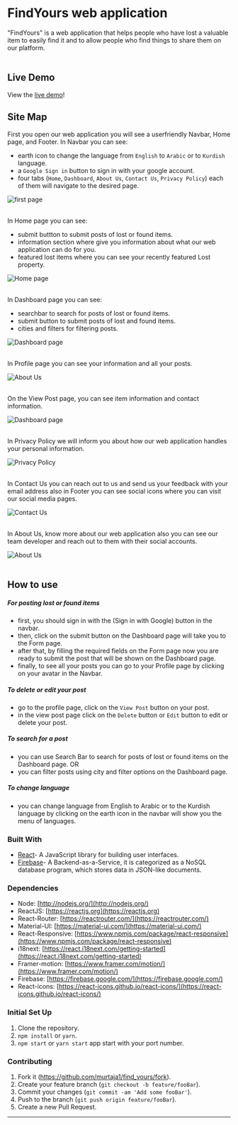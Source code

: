 # FindYours web application

"FindYours" is a web application that helps people who have lost a valuable item to easily find it and to allow people who find things to share them on our platform.<br><br>

## Live Demo

View the [live demo](https://findyours.netlify.app/)!

## Site Map

First you open our web application you will see a userfriendly Navbar, Home page, and Footer.
In Navbar you can see:

- earth icon to change the language from `English` to `Arabic` or to `Kurdish` language.
- a `Google Sign in` button to sign in with your google account.
- four tabs (`Home`, `Dashboard`, `About Us`, `Contact Us`, `Privacy Policy`) each of them will navigate to the desired page.

![first page](<./screenshots/Screenshot(1).png>) <br><br>

In Home page you can see:

- submit buttton to submit posts of lost or found items.
- information section where give you information about what our web application can do for you.
- featured lost items where you can see your recently featured Lost property.

![Home page](./screenshots/Animation3.gif) <br><br>

In Dashboard page you can see:

- searchbar to search for posts of lost or found items.
- submit button to submit posts of lost and found items.
- cities and filters for filtering posts.

![Dashboard page](<./screenshots/Screenshot(2).png>) <br><br>

In Profile page you can see your information and all your posts.

![About Us](./screenshots/Animation5.gif)<br><br>

On the View Post page, you can see item information and contact information.

![Dashboard page](<./screenshots/Screenshot(6).png>) <br><br>

In Privacy Policy we will inform you about how our web application handles your personal information.

![Privacy Policy](<./screenshots/Screenshot(3).png>) <br><br>

In Contact Us you can reach out to us and send us your feedback with your email address also in Footer you can see social icons where you can visit our social media pages.

![Contact Us](<./screenshots/Screenshot(4).png>) <br><br>

In About Us, know more about our web application also you can see our team developer and reach out to them with their social accounts.

![About Us](./screenshots/Animation2.gif) <br><br>

## How to use

##### For posting lost or found items

- first, you should sign in with the (Sign in with Google) button in the navbar.
- then, click on the submit button on the Dashboard page will take you to the Form page.
- after that, by filling the required fields on the Form page now you are ready to submit the post that will be shown on the Dashboard page.
- finally, to see all your posts you can go to your Profile page by clicking on your avatar in the Navbar.

##### To delete or edit your post

- go to the profile page, click on the `View Post` button on your post.
- in the view post page click on the `Delete` button or `Edit` button to edit or delete your post.

##### To search for a post

- you can use Search Bar to search for posts of lost or found items on the Dashboard page.
  OR
- you can filter posts using city and filter options on the Dashboard page.

##### To change language

- you can change language from English to Arabic or to the Kurdish language by clicking on the earth icon in the navbar will show you the menu of languages.

### Built With

- [React](https://reactjs.org/)- A JavaScript library for building user interfaces.
- [Firebase](https://firebase.google.com/)- A Backend-as-a-Service, it is categorized as a NoSQL database program, which stores data in JSON-like documents.

### Dependencies

- Node: [http://nodejs.org/](http://nodejs.org/)
- ReactJS: [https://reactjs.org](https://reactjs.org)
- React-Router: [https://reactrouter.com/](https://reactrouter.com/)
- Material-UI: [https://material-ui.com/](https://material-ui.com/)
- React-Responsive: [https://www.npmjs.com/package/react-responsive](https://www.npmjs.com/package/react-responsive)
- i18next: [https://react.i18next.com/getting-started](https://react.i18next.com/getting-started)
- Framer-motion: [https://www.framer.com/motion/](https://www.framer.com/motion/)
- Firebase: [https://firebase.google.com/](https://firebase.google.com/)
- React-icons: [https://react-icons.github.io/react-icons/](https://react-icons.github.io/react-icons/)

### Initial Set Up

1. Clone the repository.
2. `npm install` or `yarn`.
3. `npm start` or `yarn start` app start with your port number.

### Contributing

1. Fork it (https://github.com/murtaja1/find_yours/fork).
2. Create your feature branch (`git checkout -b feature/fooBar`).
3. Commit your changes (`git commit -am 'Add some fooBar'`).
4. Push to the branch (`git push origin feature/fooBar`).
5. Create a new Pull Request.

---
